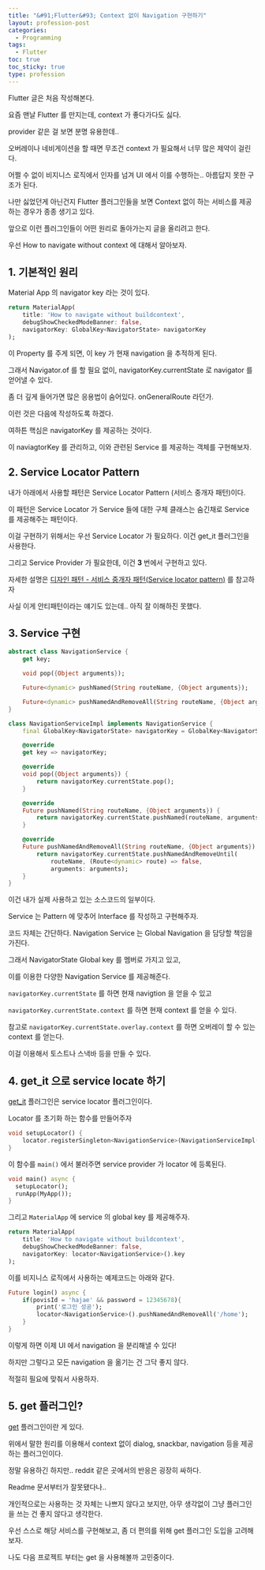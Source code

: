 ```yaml
---
title: "&#91;Flutter&#93; Context 없이 Navigation 구현하기"
layout: profession-post
categories:
  - Programming
tags:
  - Flutter
toc: true
toc_sticky: true
type: profession
---
```


Flutter 글은 처음 작성해본다.

요즘 맨날 Flutter 를 만지는데, context 가 좋다가다도 싫다.

provider 같은 걸 보면 분명 유용한데.. 

오버레이나 네비게이션을 할 때면 무조건 context 가 필요해서 너무 많은 제약이 걸린다.

어쩔 수 없이 비지니스 로직에서 인자를 넘겨 UI 에서 이를 수행하는.. 아름답지 못한 구조가 된다.

나만 싫었던게 아닌건지 Flutter 플러그인들을 보면 Context 없이 하는 서비스를 제공하는 경우가 종종 생기고 있다.

앞으로 이런 플러그인들이 어떤 원리로 돌아가는지 글을 올리려고 한다.

우선 How to navigate without context 에 대해서 알아보자.

## 1. 기본적인 원리

Material App 의 navigator key 라는 것이 있다.

```dart
return MaterialApp(
    title: 'How to navigate without buildcontext',
    debugShowCheckedModeBanner: false,
    navigatorKey: GlobalKey<NavigatorState> navigatorKey
);
```
이 Property 를 주게 되면, 이 key 가 현재 navigation 을 추적하게 된다.

그래서 Navigator.of 를 할 필요 없이, navigatorKey.currentState 로 navigator 를 얻어낼 수 있다.

좀 더 깊게 들어가면 많은 응용법이 숨어있다. onGeneralRoute 라던가.

이런 것은 다음에 작성하도록 하겠다.

여하튼 핵심은 navigatorKey 를 제공하는 것이다. 

이 naviagtorKey 를 관리하고, 이와 관련된 Service 를 제공하는 객체를 구현해보자.

## 2. Service Locator Pattern

내가 아래에서 사용할 패턴은 Service Locator Pattern (서비스 중개자 패턴)이다.

이 패턴은 Service Locator 가 Service 들에 대한 구체 클래스는 숨긴채로 Service 를 제공해주는 패턴이다.

이걸 구현하기 위해서는 우선 Service Locator 가 필요하다. 이건 get_it 플러그인을 사용한다.

그리고 Service Provider 가 필요한데, 이건 **3** 번에서 구현하고 있다.

자세한 설명은 [디자인 패턴 - 서비스 중개자 패턴(Service locator pattern)][2] 를 참고하자

사실 이게 안티패턴이라는 얘기도 있는데.. 아직 잘 이해하진 못했다.

## 3. Service 구현

```dart
abstract class NavigationService {
    get key;

    void pop({Object arguments});

    Future<dynamic> pushNamed(String routeName, {Object arguments});

    Future<dynamic> pushNamedAndRemoveAll(String routeName, {Object arguments});
}
```

```dart
class NavigationServiceImpl implements NavigationService {
    final GlobalKey<NavigatorState> navigatorKey = GlobalKey<NavigatorState>();

    @override
    get key => navigatorKey;

    @override
    void pop({Object arguments}) {
        return navigatorKey.currentState.pop();
    }

    @override
    Future pushNamed(String routeName, {Object arguments}) {
        return navigatorKey.currentState.pushNamed(routeName, arguments: arguments);
    }

    @override
    Future pushNamedAndRemoveAll(String routeName, {Object arguments}) {
        return navigatorKey.currentState.pushNamedAndRemoveUntil(
            routeName, (Route<dynamic> route) => false,
            arguments: arguments);
    }
}
```
이건 내가 실제 사용하고 있는 소스코드의 일부이다.

Service 는 Pattern 에 맞추어 Interface 를 작성하고 구현해주자.

코드 자체는 간단하다. Navigation Service 는 Global Navigation 을 담당할 책임을 가진다.

그래서 NavigatorState Global key 를 멤버로 가지고 있고,

이를 이용한 다양한 Navigation Service 를 제공해준다.

`navigatorKey.currentState` 를 하면 현재 navigtion 을 얻을 수 있고

`navigatorKey.currentState.context` 를 하면 현재 context 를 얻을 수 있다.

참고로 `navigatorKey.currentState.overlay.context` 를 하면 오버레이 할 수 있는 context 를 얻는다.

이걸 이용해서 토스트나 스낵바 등을 만들 수 있다.

## 4. get_it 으로 service locate 하기

[get_it][1] 플러그인은 service locator 플러그인이다.

Locator 를 초기화 하는 함수를 만들어주자

```dart
void setupLocator() {
    locator.registerSingleton<NavigationService>(NavigationServiceImpl());
}
```

이 함수를 `main()` 에서 불러주면 service provider 가 locator 에 등록된다.

```dart
void main() async {
  setupLocator();
  runApp(MyApp());
}
```

그리고 `MaterialApp` 에 service 의 global key 를 제공해주자.

```dart
return MaterialApp(
    title: 'How to navigate without buildcontext',
    debugShowCheckedModeBanner: false,
    navigatorKey: locator<NavigationService>().key
);
```

이를 비지니스 로직에서 사용하는 예제코드는 아래와 같다.

```dart
Future login() async {
    if(povisId = 'hajae' && password = 12345678){
        print('로그인 성공');
        locator<NavigationService>().pushNamedAndRemoveAll('/home');
    }
}
```

이렇게 하면 이제 UI 에서 navigation 을 분리해낼 수 있다!

하지만 그렇다고 모든 navigation 을 옮기는 건 그닥 좋지 않다.

적절히 필요에 맞춰서 사용하자.

## 5. get 플러그인?

[get][3] 플러그인이란 게 있다.

위에서 말한 원리를 이용해서 context 없이 dialog, snackbar, navigation 등을 제공하는 플러그인이다.

정말 유용하긴 하지만.. reddit 같은 곳에서의 반응은 굉장히 싸하다.

Readme 문서부터가 잘못됐다나..

개인적으로는 사용하는 것 자체는 나쁘지 않다고 보지만, 아무 생각없이 그냥 플러그인을 쓰는 건 좋지 않다고 생각한다.

우선 스스로 해당 서비스를 구현해보고, 좀 더 편의를 위해 get 플러그인 도입을 고려해보자.

나도 다음 프로젝트 부터는 get 을 사용해볼까 고민중이다.

[1]: https://pub.dev/packages/get_it
[2]: http://hajeonghyeon.blogspot.com/2017/06/service-locator-pattern.html
[3]: https://pub.dev/packages/get